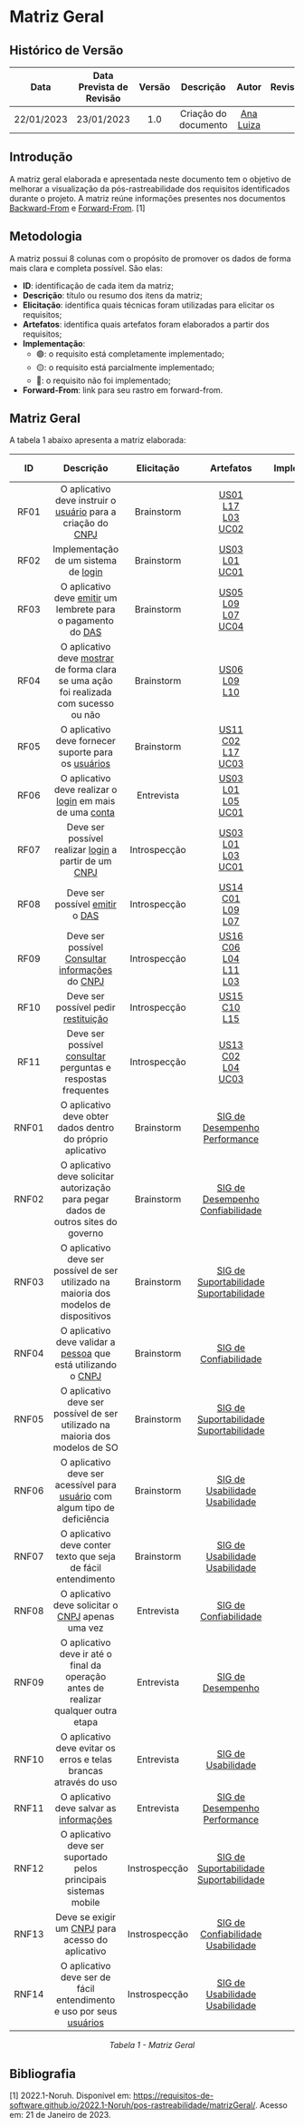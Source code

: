 # Matriz Geral
## <a>Histórico de Versão</a>
|    Data    | Data Prevista de Revisão | Versão | Descrição | Autor  | Revisor |
| :--------: | :----------------------: | :----: | :-------: | :----: | :-----: |
| 22/01/2023 | 23/01/2023 | 1.0 | Criação do documento | [Ana Luiza](https://github.com/AnHoff) |  |

## <a>Introdução</a>
A matriz geral elaborada e apresentada neste documento tem o objetivo de melhorar a visualização da pós-rastreabilidade dos requisitos identificados durante o projeto. A matriz reúne informações presentes nos documentos [Backward-From](./BackwardFrom.md) e [Forward-From](./ForwardFrom.md). [1]

## <a>Metodologia</a>
A matriz possui 8 colunas com o propósito de promover os dados de forma mais clara e completa possível. São elas:

* **ID**: identificação de cada item da matriz;
* **Descrição**: título ou resumo dos itens da matriz;
* **Elicitação**: identifica quais técnicas foram utilizadas para elicitar os requisitos;
* **Artefatos**: identifica quais artefatos foram elaborados a partir dos requisitos;
* **Implementação**:
    * 🟢: o requisito está completamente implementado;
    * 🟡: o requisito está parcialmente implementado;
    * 🔴: o requisito não foi implementado;
* **Forward-From**: link para seu rastro em forward-from.

## <a>Matriz Geral</a>
A tabela 1 abaixo apresenta a matriz elaborada:

<center>
  
|  ID   | Descrição | Elicitação | Artefatos | Implementação  | Forward-from |
| :---: | :-------: | :--------: | :-------: | :------------: | :----------: |
| RF01  | O aplicativo deve instruir o [usuário](../../Modelagem/Lexicos/#l17-usuario) para a criação do [CNPJ](../../Modelagem/Lexicos/#l03-cnpj) | Brainstorm | [US01](../../Modelagem/UserCases/#11-cadastro)<br>[L17](../../Modelagem/Lexicos/#l17-usuario)<br>[L03](../../Modelagem/Lexicos/#l03-cnpj)<br>[UC02](../../Modelagem/CasosdeUso/#uc02-cadastro) | 🔴  | [BS01](../ForwardFrom/#bs01)|
| RF02  | Implementação de um sistema de [login](../../Modelagem/Lexicos/#l01-acessar) | Brainstorm | [US03](../../Modelagem/UserCases/#21-login)<br>[L01](../../Modelagem/Lexicos/#l01-acessar)<br> [UC01](../../Modelagem/CasosdeUso/#uc01-fazer-login) | 🟢  | [BS02](../ForwardFrom/#bs02)|
| RF03  | O aplicativo deve [emitir](../../Modelagem/Lexicos/#l09-emitir) um lembrete para o pagamento do [DAS](../../Modelagem/Lexicos/#l07-das) | Brainstorm | [US05](../../Modelagem/UserCases/#31-lembrete)<br>[L09](../../Modelagem/Lexicos/#l09-emitir)<br> [L07](../../Modelagem/Lexicos/#l07-das)<br> [UC04](../../Modelagem/CasosdeUso/#uc04-lembrete) | 🔴  | [BS03](../ForwardFrom/#bs03)|
| RF04  | O aplicativo deve [mostrar](../../Modelagem/Lexicos/#l10-exibir) de forma clara se uma ação foi realizada com sucesso ou não | Brainstorm | [US06](../../Modelagem/UserCases/#32-aviso)<br>[L09](../../Modelagem/Lexicos/#l09-emitir)<br> [L10](../../Modelagem/Lexicos/#l10-exibir) | 🟡  | [BS06](../ForwardFrom/#bs06)|
| RF05  | O aplicativo deve fornecer suporte para os [usuários](../../Modelagem/Lexicos/#l17-usuario) | Brainstorm | [US11](../../Modelagem/UserCases/#41-chat)<br>[C02](../../Modelagem/Cenarios/#cenarios_1)<br> [L17](../../Modelagem/Lexicos/#l17-usuario)<br> [UC03](../../Modelagem/CasosdeUso/#uc03-acesso-a-suporte) | 🟢  | [BS07](../ForwardFrom/#bs07)|
| RF06  | O aplicativo deve realizar o [login](../../Modelagem/Lexicos/#l01-acessar) em mais de uma [conta](../../Modelagem/Lexicos/#l05-conta) | Entrevista | [US03](../../Modelagem/UserCases/#21-login)<br>[L01](../../Modelagem/Lexicos/#l01-acessar)<br> [L05](../../Modelagem/Lexicos/#l05-conta)<br> [UC01](../../Modelagem/CasosdeUso/#uc01-fazer-login) | 🔴  | [ENT05](../ForwardFrom/#ent05)|
| RF07  | Deve ser possível realizar [login](../../Modelagem/Lexicos/#l01-acessar) a partir de um [CNPJ](../../Modelagem/Lexicos/#l03-cnpj) | Introspecção | [US03](../../Modelagem/UserCases/#21-login)<br>[L01](../../Modelagem/Lexicos/#l01-acessar)<br> [L03](../../Modelagem/Lexicos/#l03-cnpj)<br> [UC01](../../Modelagem/CasosdeUso/#uc01-fazer-login) | 🟢  | [IS01](../ForwardFrom/#is01)|
| RF08  | Deve ser possível [emitir](../../Modelagem/Lexicos/#l09-emitir) o [DAS](../../Modelagem/Lexicos/#l07-das) | Introspecção | [US14](../../Modelagem/UserCases/#51-emitir-boletos)<br>[C01](../../Modelagem/Cenarios/#cenarios_1)<br> [L09](../../Modelagem/Lexicos/#l09-emitir)<br> [L07](../../Modelagem/Lexicos/#l07-das) | 🟢  | [IS02](../ForwardFrom/#is02)|
| RF09  | Deve ser possível [Consultar](../../Modelagem/Lexicos/#l04-consultar) [informações](../../Modelagem/Lexicos/#l11-informacao) do [CNPJ](../../Modelagem/Lexicos/#l03-cnpj) | Introspecção | [US16](../../Modelagem/UserCases/#53-informacoes-cnpj)<br>[C06](../../Modelagem/Cenarios/#cenarios_1)<br> [L04](../../Modelagem/Lexicos/#l04-consultar)<br>[L11](../../Modelagem/Lexicos/#l11-informacao)<br>[L03](../../Modelagem/Lexicos/#l03-cnpj) | 🟢  | [IS03](../ForwardFrom/#is03)|
| RF10  | Deve ser possível pedir [restituição](../../Modelagem/Lexicos/#l15-restituir) | Introspecção | [US15](../../Modelagem/UserCases/#52-solicitar-restituicao)<br>[C10](../../Modelagem/Cenarios/#cenarios_1)<br> [L15](../../Modelagem/Lexicos/#l15-restituir) | 🟢  | [IS04](../ForwardFrom/#is04)|
| RF11  | Deve ser possível [consultar](../../Modelagem/Lexicos/#l04-consultar) perguntas e respostas frequentes | Introspecção | [US13](../../Modelagem/UserCases/#43-faq)<br>[C02](../../Modelagem/Cenarios/#cenarios_1)<br> [L04](../../Modelagem/Lexicos/#l04-consultar)<br> [UC03](../../Modelagem/CasosdeUso/#uc03-acesso-a-suporte) | 🟡  | [IS05](../ForwardFrom/#is05)|
| RNF01  | O aplicativo deve obter dados dentro do próprio aplicativo | Brainstorm | [SIG de Desempenho](../../Modelagem/NFRFramework/#desempenho)<br>[Performance](../../Modelagem/EspecificacaoSuplementar/#performance) | 🟢  | [BS04](../ForwardFrom/#bs04)|
| RNF02  | O aplicativo deve solicitar autorização para pegar dados de outros sites do governo | Brainstorm | [SIG de Desempenho](../../Modelagem/NFRFramework/#desempenho)<br>[Confiabilidade](../../Modelagem/EspecificacaoSuplementar/#confiabilidade) | 🔴  | [BS05](../ForwardFrom/#bs05)|
| RNF03  | O aplicativo deve ser possível de ser utilizado na maioria dos modelos de dispositivos | Brainstorm | [SIG de Suportabilidade](../../Modelagem/NFRFramework/#suportabilidade)<br>[Suportabilidade](../../Modelagem/EspecificacaoSuplementar/#suportabilidade) | 🟢  | [BS08](../ForwardFrom/#bs08)|
| RNF04  | O aplicativo deve validar a [pessoa](../../Modelagem/Lexicos/#l17-usuario) que está utilizando o [CNPJ](../../Modelagem/Lexicos/#l03-cnpj) | Brainstorm | [SIG de Confiabilidade](../../Modelagem/NFRFramework/#confiabilidade) | 🟢  | [BS09](../ForwardFrom/#bs09)|
| RNF05  | O aplicativo deve ser possível de ser utilizado na maioria dos modelos de SO | Brainstorm | [SIG de Suportabilidade](../../Modelagem/NFRFramework/#suportabilidade)<br>[Suportabilidade](../../Modelagem/EspecificacaoSuplementar/#suportabilidade) | 🟢  | [BS10](../ForwardFrom/#bs010)|
| RNF06  | O aplicativo deve ser acessível para [usuário](../../Modelagem/Lexicos/#l17-usuario) com algum tipo de deficiência | Brainstorm | [SIG de Usabilidade](../../Modelagem/NFRFramework/#usabilidade)<br> [Usabilidade](../../Modelagem/EspecificacaoSuplementar/#usabilidade) | 🟢  | [BS11](../ForwardFrom/#bs011)|
| RNF07  | O aplicativo deve conter texto que seja de fácil entendimento | Brainstorm | [SIG de Usabilidade](../../Modelagem/NFRFramework/#usabilidade)<br> [Usabilidade](../../Modelagem/EspecificacaoSuplementar/#usabilidade) | 🟢  | [BS12](../ForwardFrom/#bs012)|
| RNF08  | O aplicativo deve solicitar o [CNPJ](../../Modelagem/Lexicos/#l03-cnpj) apenas uma vez | Entrevista | [SIG de Confiabilidade](../../Modelagem/NFRFramework/#confiabilidade) | 🟢  | [ENT01](../ForwardFrom/#ent01)|
| RNF09  | O aplicativo deve ir até o final da operação antes de realizar qualquer outra etapa | Entrevista | [SIG de Desempenho](../../Modelagem/NFRFramework/#desempenho) | 🟢  | [ENT02](../ForwardFrom/#ent02)|
| RNF10  | O aplicativo deve evitar os erros e telas brancas através do uso | Entrevista | [SIG de Usabilidade](../../Modelagem/NFRFramework/#usabilidade) | 🟢  | [ENT03](../ForwardFrom/#ent03)|
| RNF11  | O aplicativo deve salvar as [informações](../../Modelagem/Lexicos/#l11-informacao) | Entrevista | [SIG de Desempenho](../../Modelagem/NFRFramework/#desempenho)<br>[Performance](../../Modelagem/EspecificacaoSuplementar/#performance) | 🟢  | [ENT04](../ForwardFrom/#ent04)|
| RNF12  |  O aplicativo deve ser suportado pelos principais sistemas mobile | Instrospecção | [SIG de Suportabilidade](../../Modelagem/NFRFramework/#suportabilidade)<br>[Suportabilidade](../../Modelagem/EspecificacaoSuplementar/#suportabilidade)| 🟢  | [IS06](../ForwardFrom/#is06)|
| RNF13  | Deve se exigir um [CNPJ](../../Modelagem/Lexicos/#l03-cnpj) para acesso do aplicativo | Instrospecção | [SIG de Confiabilidade](../../Modelagem/NFRFramework/#confiabilidade)<br> [Usabilidade](../../Modelagem/EspecificacaoSuplementar/#usabilidade)| 🟢  | [IS07](../ForwardFrom/#is07)|
| RNF14  | O aplicativo deve ser de fácil entendimento e uso por seus [usuários](../../Modelagem/Lexicos/#l17-usuario) | Instrospecção | [SIG de Usabilidade](../../Modelagem/NFRFramework/#usabilidade)<br>[Usabilidade](../../Modelagem/EspecificacaoSuplementar/#usabilidade) | 🟢  | [IS08](../ForwardFrom/#is08)|

*Tabela 1 - Matriz Geral*

</center>

## <a>Bibliografia</a>
[1] 2022.1-Noruh. Disponível em: https://requisitos-de-software.github.io/2022.1-Noruh/pos-rastreabilidade/matrizGeral/. Acesso em: 21 de Janeiro de 2023.
